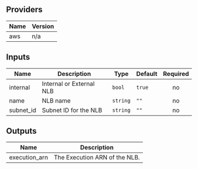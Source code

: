 ## Providers

| Name | Version |
|------|---------|
| aws | n/a |

## Inputs

| Name | Description | Type | Default | Required |
|------|-------------|------|---------|:-----:|
| internal | Internal or External NLB | `bool` | `true` | no |
| name | NLB name | `string` | `""` | no |
| subnet\_id | Subnet ID for the NLB | `string` | `""` | no |

## Outputs

| Name | Description |
|------|-------------|
| execution\_arn | The Execution ARN of the NLB. |

